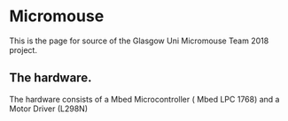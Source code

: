 # Micromouse

This is the page for source of the Glasgow Uni Micromouse Team 2018 project.

## The hardware.

The hardware consists of a Mbed Microcontroller ( Mbed LPC 1768) and a Motor Driver (L298N)